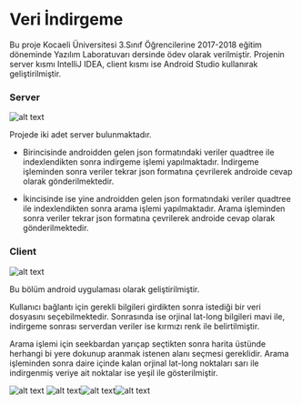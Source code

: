 # Veri İndirgeme
Bu proje Kocaeli Üniversitesi 3.Sınıf Öğrencilerine 2017-2018 eğitim döneminde Yazılım Laboratuvarı dersinde ödev olarak verilmiştir. Projenin server kısmı IntelliJ IDEA, client kısmı ise Android Studio kullanırak geliştirilmiştir. 


### Server
![alt text](https://github.com/satilmisyusuf/veri-indirgeme/blob/master/images/gezinge2.png)

Projede iki adet server bulunmaktadır. 
 
- Birincisinde androidden gelen json formatındaki veriler quadtree ile indexlendikten sonra indirgeme işlemi yapılmaktadır. İndirgeme işleminden sonra veriler tekrar json formatına çevrilerek androide cevap olarak gönderilmektedir.

- İkincisinde ise yine androidden gelen json formatındaki veriler quadtree ile indexlendikten sonra arama işlemi yapılmaktadır. Arama işleminden sonra veriler tekrar json formatına çevrilerek androide cevap olarak gönderilmektedir.

### Client
![alt text](https://github.com/satilmisyusuf/veri-indirgeme/blob/master/images/gezinge.gif)

Bu bölüm android uygulaması olarak geliştirilmiştir. 

Kullanıcı bağlantı için gerekli bilgileri girdikten sonra istediği bir veri dosyasını seçebilmektedir. Sonrasında ise orjinal lat-long bilgileri mavi ile, indirgeme sonrası serverdan veriler ise kırmızı renk ile belirtilmiştir. 

Arama işlemi için seekbardan yarıçap seçtikten sonra harita üstünde herhangi bi yere dokunup aranmak istenen alanı seçmesi gereklidir. Arama işleminden sonra daire içinde kalan orjinal lat-long noktaları sarı ile indirgenmiş veriye ait noktalar ise yeşil ile gösterilmiştir.


![alt text](https://github.com/satilmisyusuf/veri-indirgeme/blob/master/images/listview_res.png) ![alt text](https://github.com/satilmisyusuf/veri-indirgeme/blob/master/images/indirgeme_res.png)![alt text](https://github.com/satilmisyusuf/veri-indirgeme/blob/master/images/arama1_res.png)![alt text](https://github.com/satilmisyusuf/veri-indirgeme/blob/master/images/arama1_res.png)


